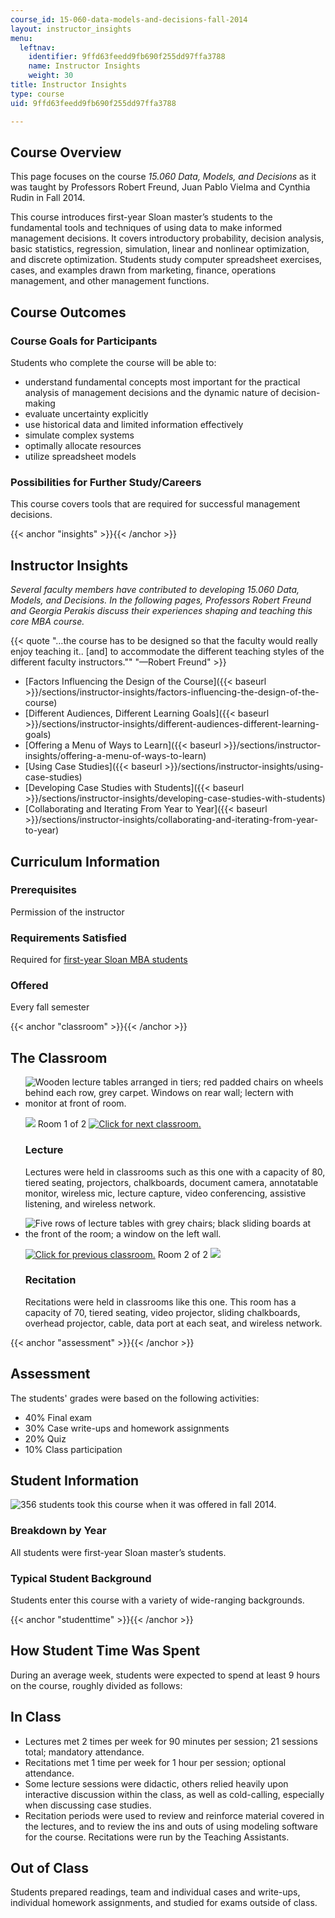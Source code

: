 ```yaml
---
course_id: 15-060-data-models-and-decisions-fall-2014
layout: instructor_insights
menu:
  leftnav:
    identifier: 9ffd63feedd9fb690f255dd97ffa3788
    name: Instructor Insights
    weight: 30
title: Instructor Insights
type: course
uid: 9ffd63feedd9fb690f255dd97ffa3788

---
```


Course Overview
---------------

This page focuses on the course _15.060 Data, Models, and Decisions_ as it was taught by Professors Robert Freund, Juan Pablo Vielma and Cynthia Rudin in Fall 2014.

This course introduces first-year Sloan master’s students to the fundamental tools and techniques of using data to make informed management decisions. It covers introductory probability, decision analysis, basic statistics, regression, simulation, linear and nonlinear optimization, and discrete optimization. Students study computer spreadsheet exercises, cases, and examples drawn from marketing, finance, operations management, and other management functions.

Course Outcomes
---------------

### Course Goals for Participants

Students who complete the course will be able to:

*   understand fundamental concepts most important for the practical analysis of management decisions and the dynamic nature of decision-making
*   evaluate uncertainty explicitly
*   use historical data and limited information effectively
*   simulate complex systems
*   optimally allocate resources
*   utilize spreadsheet models

### Possibilities for Further Study/Careers

This course covers tools that are required for successful management decisions.

{{< anchor "insights" >}}{{< /anchor >}}

Instructor Insights
-------------------

_Several faculty members have contributed to developing _15.060 Data, Models, and Decisions_. In the following pages, Professors Robert Freund and Georgia Perakis discuss their experiences shaping and teaching this core MBA course._

{{< quote "…the course has to be designed so that the faculty would really enjoy teaching it.. [and] to accommodate the different teaching styles of the different faculty instructors.&quot;" "—Robert Freund" >}}

*   [Factors Influencing the Design of the Course]({{< baseurl >}}/sections/instructor-insights/factors-influencing-the-design-of-the-course)
*   [Different Audiences, Different Learning Goals]({{< baseurl >}}/sections/instructor-insights/different-audiences-different-learning-goals)
*   [Offering a Menu of Ways to Learn]({{< baseurl >}}/sections/instructor-insights/offering-a-menu-of-ways-to-learn)
*   [Using Case Studies]({{< baseurl >}}/sections/instructor-insights/using-case-studies)
*   [Developing Case Studies with Students]({{< baseurl >}}/sections/instructor-insights/developing-case-studies-with-students)
*   [Collaborating and Iterating From Year to Year]({{< baseurl >}}/sections/instructor-insights/collaborating-and-iterating-from-year-to-year)

Curriculum Information
----------------------

### Prerequisites

Permission of the instructor

### Requirements Satisfied

Required for [first-year Sloan MBA students](http://mitsloan.mit.edu/mba/program-components/personalized-curriculum/the-core/)

### Offered

Every fall semester

{{< anchor "classroom" >}}{{< /anchor >}}

The Classroom
-------------

*   ![Wooden lecture tables arranged in tiers; red padded chairs on wheels behind each row, grey carpet. Windows on rear wall; lectern with monitor at front of room.](/coursemedia/15-060-data-models-and-decisions-fall-2014/d2590910301ad0029180ff1c8e389b23_15-060_classroom-1.jpg)
    
    ![](/images/educator/classroom_prev.png) Room 1 of 2 [![Click for next classroom.](/images/educator/classroom_next.png)](#)
    
    ### Lecture
    
    Lectures were held in classrooms such as this one with a capacity of 80, tiered seating, projectors, chalkboards, document camera, annotatable monitor, wireless mic, lecture capture, video conferencing, assistive listening, and wireless network.
    
*   ![Five rows of lecture tables with grey chairs; black sliding boards at the front of the room; a window on the left wall.](/coursemedia/15-060-data-models-and-decisions-fall-2014/0d8a9adfcef16a7f6fdf973f6817b779_15-060_classroom-2.jpg)
    
    [![Click for previous classroom.](/images/educator/classroom_prev.png)](#) Room 2 of 2 ![](/images/educator/classroom_next.png)
    
    ### Recitation
    
    Recitations were held in classrooms like this one. This room has a capacity of 70, tiered seating, video projector, sliding chalkboards, overhead projector, cable, data port at each seat, and wireless network.
    

{{< anchor "assessment" >}}{{< /anchor >}}

Assessment
----------

The students' grades were based on the following activities:

- 40% Final exam
- 30% Case write-ups and homework assignments
- 20% Quiz
- 10% Class participation

Student Information
-------------------

![356 students took this course when it was offered in fall 2014.](/coursemedia/15-060-data-models-and-decisions-fall-2014/04c42456aecd3807d34e95a2630f6098_15-060_stat-students.png)

### Breakdown by Year

All students were first-year Sloan master’s students.

### Typical Student Background

Students enter this course with a variety of wide-ranging backgrounds.

{{< anchor "studenttime" >}}{{< /anchor >}}

How Student Time Was Spent
--------------------------

During an average week, students were expected to spend at least 9 hours on the course, roughly divided as follows:

In Class
--------

*   Lectures met 2 times per week for 90 minutes per session; 21 sessions total; mandatory attendance.
*   Recitations met 1 time per week for 1 hour per session; optional attendance.
*   Some lecture sessions were didactic, others relied heavily upon interactive discussion within the class, as well as cold-calling, especially when discussing case studies.
*   Recitation periods were used to review and reinforce material covered in the lectures, and to review the ins and outs of using modeling software for the course. Recitations were run by the Teaching Assistants.

Out of Class
------------

Students prepared readings, team and individual cases and write-ups, individual homework assignments, and studied for exams outside of class.